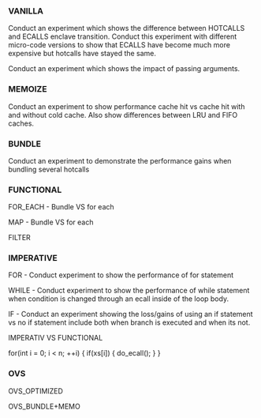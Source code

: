 ### VANILLA

Conduct an experiment which shows the difference between HOTCALLS and ECALLS enclave transition.
Conduct this experiment with different micro-code versions to show that ECALLS have become much more expensive but hotcalls have stayed the same.

Conduct an experiment which shows the impact of passing arguments.

### MEMOIZE

Conduct an experiment to show performance cache hit vs cache hit with and without cold cache. Also show differences between LRU and FIFO caches.

### BUNDLE

Conduct an experiment to demonstrate the performance gains when bundling several hotcalls

### FUNCTIONAL

FOR_EACH - Bundle VS for each

MAP - Bundle VS for each

FILTER  

### IMPERATIVE

FOR - Conduct experiment to show the performance of for statement

WHILE - Conduct experiment to show the performance of while statement when condition is changed through an ecall inside of the loop body.

IF - Conduct an experiment showing the loss/gains of using an if statement vs no if statement include both when branch is executed and when its not.


IMPERATIV VS FUNCTIONAL


for(int i = 0; i < n; ++i) {
  if(xs[i]) {
    do_ecall();
  }
}


### OVS

OVS_OPTIMIZED

OVS_BUNDLE+MEMO
